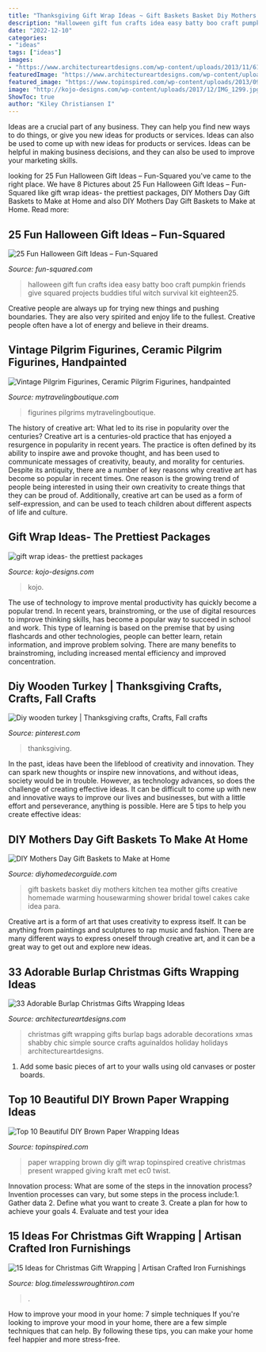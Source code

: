 ```yaml
---
title: "Thanksgiving Gift Wrap Ideas ~ Gift Baskets Basket Diy Mothers Kitchen Tea Mother Gifts Creative Homemade Warming Housewarming Shower Bridal Towel Cakes Cake Idea Para"
description: "Halloween gift fun crafts idea easy batty boo craft pumpkin friends give squared projects buddies tiful witch survival kit eighteen25"
date: "2022-12-10"
categories:
- "ideas"
tags: ["ideas"]
images:
- "https://www.architectureartdesigns.com/wp-content/uploads/2013/11/611.jpg"
featuredImage: "https://www.architectureartdesigns.com/wp-content/uploads/2013/11/611.jpg"
featured_image: "https://www.topinspired.com/wp-content/uploads/2013/09/top-10-beautiful-diy-brown-paper-wrapping-ideas_03.png"
image: "http://kojo-designs.com/wp-content/uploads/2017/12/IMG_1299.jpg"
ShowToc: true
author: "Kiley Christiansen I"
---
```



Ideas are a crucial part of any business. They can help you find new ways to do things, or give you new ideas for products or services. Ideas can also be used to come up with new ideas for products or services. Ideas can be helpful in making business decisions, and they can also be used to improve your marketing skills.

	

		
looking for 25 Fun Halloween Gift Ideas – Fun-Squared you've came to the right place. We have 8 Pictures about 25 Fun Halloween Gift Ideas – Fun-Squared like gift wrap ideas- the prettiest packages, DIY Mothers Day Gift Baskets to Make at Home and also DIY Mothers Day Gift Baskets to Make at Home. Read more:
		
    
## 25 Fun Halloween Gift Ideas – Fun-Squared

<img loading=lazy src="http://fun-squared.com/wp-content/uploads/2016/10/BattyGiftIdea.jpg" onerror="this.onerror=null;this.src='https://tse3.mm.bing.net/th?id=OIP.hTbA7Emc6646kCDm7TGcxQHaLE&amp;pid=15.1';" alt="25 Fun Halloween Gift Ideas – Fun-Squared">

_Source: fun-squared.com_

>halloween gift fun crafts idea easy batty boo craft pumpkin friends give squared projects buddies tiful witch survival kit eighteen25. 

	

Creative people are always up for trying new things and pushing boundaries. They are also very spirited and enjoy life to the fullest. Creative people often have a lot of energy and believe in their dreams.

    
## Vintage Pilgrim Figurines, Ceramic Pilgrim Figurines, Handpainted

<img loading=lazy src="https://i.etsystatic.com/9295891/r/il/06e3bf/1315202386/il_fullxfull.1315202386_a560.jpg" onerror="this.onerror=null;this.src='https://tse4.mm.bing.net/th?id=OIP.l73YrKa_-867D1u2I31a-AHaJ4&amp;pid=15.1';" alt="Vintage Pilgrim Figurines, Ceramic Pilgrim Figurines, handpainted">

_Source: mytravelingboutique.com_

>figurines pilgrims mytravelingboutique. 

	

The history of creative art: What led to its rise in popularity over the centuries?
Creative art is a centuries-old practice that has enjoyed a resurgence in popularity in recent years. The practice is often defined by its ability to inspire awe and provoke thought, and has been used to communicate messages of creativity, beauty, and morality for centuries. Despite its antiquity, there are a number of key reasons why creative art has become so popular in recent times. One reason is the growing trend of people being interested in using their own creativity to create things that they can be proud of. Additionally, creative art can be used as a form of self-expression, and can be used to teach children about different aspects of life and culture.

    
## Gift Wrap Ideas- The Prettiest Packages

<img loading=lazy src="http://kojo-designs.com/wp-content/uploads/2017/12/IMG_1299.jpg" onerror="this.onerror=null;this.src='https://tse4.mm.bing.net/th?id=OIP.xhXKLILNIuSIpOLtSMzXTgHaJ3&amp;pid=15.1';" alt="gift wrap ideas- the prettiest packages">

_Source: kojo-designs.com_

>kojo. 

	

The use of technology to improve mental productivity has quickly become a popular trend. In recent years, brainstroming, or the use of digital resources to improve thinking skills, has become a popular way to succeed in school and work. This type of learning is based on the premise that by using flashcards and other technologies, people can better learn, retain information, and improve problem solving. There are many benefits to brainstroming, including increased mental efficiency and improved concentration.

    
## Diy Wooden Turkey | Thanksgiving Crafts, Crafts, Fall Crafts

<img loading=lazy src="https://i.pinimg.com/736x/cb/61/10/cb61106b3961431480859b54086d4e85.jpg" onerror="this.onerror=null;this.src='https://tse1.mm.bing.net/th?id=OIP.W5kPv9hKbalHTh0xHo3rYwHaLH&amp;pid=15.1';" alt="Diy wooden turkey | Thanksgiving crafts, Crafts, Fall crafts">

_Source: pinterest.com_

>thanksgiving. 

	

In the past, ideas have been the lifeblood of creativity and innovation. They can spark new thoughts or inspire new innovations, and without ideas, society would be in trouble. However, as technology advances, so does the challenge of creating effective ideas. It can be difficult to come up with new and innovative ways to improve our lives and businesses, but with a little effort and perseverance, anything is possible. Here are 5 tips to help you create effective ideas: 
    
## DIY Mothers Day Gift Baskets To Make At Home

<img loading=lazy src="http://diyhomedecorguide.com/wp-content/uploads/2015/04/Home-warming-gift-baskets-ideas.jpg" onerror="this.onerror=null;this.src='https://tse1.mm.bing.net/th?id=OIP.zICR2PLfushdmf_tEXtGJwHaKy&amp;pid=15.1';" alt="DIY Mothers Day Gift Baskets to Make at Home">

_Source: diyhomedecorguide.com_

>gift baskets basket diy mothers kitchen tea mother gifts creative homemade warming housewarming shower bridal towel cakes cake idea para. 

	

Creative art is a form of art that uses creativity to express itself. It can be anything from paintings and sculptures to rap music and fashion. There are many different ways to express oneself through creative art, and it can be a great way to get out and explore new ideas.

    
## 33 Adorable Burlap Christmas Gifts Wrapping Ideas

<img loading=lazy src="https://www.architectureartdesigns.com/wp-content/uploads/2013/11/611.jpg" onerror="this.onerror=null;this.src='https://tse1.mm.bing.net/th?id=OIP.Dn-ZBb2V_eXMaDeCxB4cdwHaLI&amp;pid=15.1';" alt="33 Adorable Burlap Christmas Gifts Wrapping Ideas">

_Source: architectureartdesigns.com_

>christmas gift wrapping gifts burlap bags adorable decorations xmas shabby chic simple source crafts aguinaldos holiday holidays architectureartdesigns. 

	

1) Add some basic pieces of art to your walls using old canvases or poster boards.

    
## Top 10 Beautiful DIY Brown Paper Wrapping Ideas

<img loading=lazy src="https://www.topinspired.com/wp-content/uploads/2013/09/top-10-beautiful-diy-brown-paper-wrapping-ideas_03.png" onerror="this.onerror=null;this.src='https://tse2.mm.bing.net/th?id=OIP.U9gnMnHLH63mB5JQiyT-zwHaNO&amp;pid=15.1';" alt="Top 10 Beautiful DIY Brown Paper Wrapping Ideas">

_Source: topinspired.com_

>paper wrapping brown diy gift wrap topinspired creative christmas present wrapped giving kraft met ec0 twist. 

	

Innovation process: What are some of the steps in the innovation process?
Invention processes can vary, but some steps in the process include:1. Gather data 2. Define what you want to create 3. Create a plan for how to achieve your goals 4. Evaluate and test your idea 
    
## 15 Ideas For Christmas Gift Wrapping | Artisan Crafted Iron Furnishings

<img loading=lazy src="https://blog.timelesswroughtiron.com/wp-content/uploads/2013/11/2-Gift-Wrap.jpg" onerror="this.onerror=null;this.src='https://tse2.mm.bing.net/th?id=OIP.kfIx3_UjPaLlrwaD002-GQHaLH&amp;pid=15.1';" alt="15 Ideas for Christmas Gift Wrapping | Artisan Crafted Iron Furnishings">

_Source: blog.timelesswroughtiron.com_

>. 

	

How to improve your mood in your home: 7 simple techniques
If you're looking to improve your mood in your home, there are a few simple techniques that can help. By following these tips, you can make your home feel happier and more stress-free.


